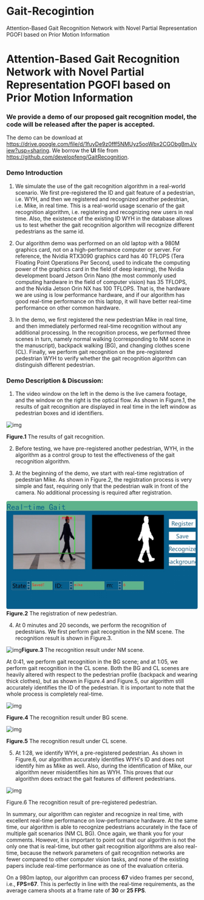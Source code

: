# Gait-Recogintion
Attention-Based Gait Recognition Network with Novel Partial Representation PGOFI based on Prior Motion Information


# Attention-Based Gait Recognition Network with Novel Partial Representation PGOFI based on Prior Motion Information

### We provide a demo of our proposed gait recognition model, the code will be released after the paper is accepted.

The demo can be download at https://drive.google.com/file/d/1fuyDe9z0fff5NMUyz5ooWbx2CGObgBmJ/view?usp=sharing. We borrow the **UI** file from https://github.com/developfeng/GaitRecognition.

### Demo Introduction

1. We simulate the use of the gait recognition algorithm in a real-world scenario. We first pre-registered the ID and gait feature of a pedestrian, i.e. WYH, and then we registered and recognized another pedestrian, i.e. Mike, in real time. This is a real-world usage scenario of the gait recognition algorithm, i.e. registering and recognizing new users in real time. Also, the existence of the existing ID WYH in the database allows us to test whether the gait recognition algorithm will recognize different pedestrians as the same id.

2. Our algorithm demo was performed on an old laptop with a 980M graphics card, not on a high-performance computer or server. For reference, the Nvidia RTX3090 graphics card has 40 TFLOPS (Tera Floating Point Operations Per Second, used to indicate the computing power of the graphics card in the field of deep learning), the Nvidia development board Jetson Orin Nano (the most commonly used computing hardware in the field of computer vision) has 35 TFLOPS, and the Nvidia Jetson Orin NX has 100 TFLOPS. That is, the hardware we are using is low performance hardware, and if our algorithm has good real-time performance on this laptop, it will have better real-time performance on other common hardware.

3. In the demo, we first registered the new pedestrian Mike in real time, and then immediately performed real-time recognition without any additional processing. In the recognition process, we performed three scenes in turn, namely normal walking (corresponding to NM scene in the manuscript), backpack walking (BG), and changing clothes scene (CL). Finally, we perform gait recognition on the pre-registered pedestrian WYH to verify whether the gait recognition algorithm can distinguish different pedestrian.

### Demo Description & Discussion:

1. The video window on the left in the demo is the live camera footage, and the window on the right is the optical flow. As shown in Figure.1, the results of gait recognition are displayed in real time in the left window as pedestrian boxes and id identifiers.

![img](file:////Users/jianxu/Library/Group%20Containers/UBF8T346G9.Office/TemporaryItems/msohtmlclip/clip_image001.jpg)

**Figure.1** The results of gait recognition.

2. Before testing, we have pre-registered another pedestrian, WYH, in the algorithm as a control group to test the effectiveness of the gait recognition algorithm.

3. At the beginning of the demo, we start with real-time registration of pedestrian Mike. As shown in Figure.2, the registration process is very simple and fast, requiring only that the pedestrian walk in front of the camera. No additional processing is required after registration.

![img](https://github.com/sspBIT/Gait-Recogintion/blob/main/clip_image001.jpg) **Figure.2** The registration of new pedestrian.



4. At 0 minutes and 20 seconds, we perform the recognition of pedestrians. We first perform gait recognition in the NM scene. The recognition result is shown in Figure.3.

![img](file:////Users/jianxu/Library/Group%20Containers/UBF8T346G9.Office/TemporaryItems/msohtmlclip/clip_image003.png)**Figure.3** The recognition result under NM scene.

At 0:41, we perform gait recognition in the BG scene; and at 1:05, we perform gait recognition in the CL scene. Both the BG and CL scenes are heavily 	altered with respect to the pedestrian profile (backpack and wearing thick clothes), but as shown in Figure.4 and Figure.5, our algorithm still accurately identifies the ID of the pedestrian. It is important to note that the whole process is completely real-time.

![img](file:////Users/jianxu/Library/Group%20Containers/UBF8T346G9.Office/TemporaryItems/msohtmlclip/clip_image004.png)

**Figure.4** The recognition result under BG scene.

![img](file:////Users/jianxu/Library/Group%20Containers/UBF8T346G9.Office/TemporaryItems/msohtmlclip/clip_image005.png)

**Figure.5** The recognition result under CL scene.

5. At 1:28, we identify WYH, a pre-registered pedestrian. As shown in Figure.6, our algorithm accurately identifies WYH's ID and does not identify him as Mike as well. Also, during the identification of Mike, our algorithm never misidentifies him as WYH. This proves that our algorithm does extract the gait features of different pedestrians.

![img](file:////Users/jianxu/Library/Group%20Containers/UBF8T346G9.Office/TemporaryItems/msohtmlclip/clip_image006.png)

Figure.6 The recognition result of pre-registered pedestrian.

In summary, our algorithm can register and recognize in real time, with excellent real-time performance on low-performance hardware. At the same time, our algorithm is able to recognize pedestrians accurately in the face of multiple gait scenarios (NM CL BG). Once again, we thank you for your comments. However, it is important to point out that our algorithm is not the only one that is real-time, but other gait recognition algorithms are also real-time, because the network parameters of gait recognition networks are fewer compared to other computer vision tasks, and none of the existing papers include real-time performance as one of the evaluation criteria. 

On a 980m laptop, our algorithm can process **67** video frames per second, i.e., **FPS=67**. This is perfectly in line with the real-time requirements, as the average camera shoots at a frame rate of **30** or **25 FPS**.

